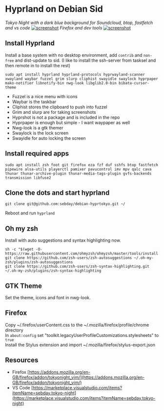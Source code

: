 # Hyprland on Debian Sid

*Tokyo Night with a dark blue background for Soundcloud, btop, fastfetch and vs code*
[![screenshot](https://imghost.lol/screenshots/2024-10-18-014509_hyprshot.png)](https://imghost.lol/screenshots/2024-10-18-014509_hyprshot.png)
*Firefox and dev tools*
[![screenshot](https://imghost.lol/screenshots/2024-10-18-235027_hyprshot.png)](https://imghost.lol/screenshots/2024-10-18-235027_hyprshot.png)

## Install Hyprland
Install a base system with no desktop environment, add `contrib` and `non-free` and dist-update to sid. (I like to install the ssh-server from tasksel and then remote in to install the rest)

`sudo apt install hyprland hyprland-protocols hyprwayland-scanner xwayland waybar fuzzel grim slurp cliphist swayidle swaylock hyprpaper mako-notifier libnotify-bin nwg-look libglib2.0-bin bibata-cursor-theme`

- Fuzzel is a nice menu with icons
- Waybar is the taskbar
- Cliphist stores the clipboard to push into fuzzel
- Grim and slurp are for taking screenshots
- Hyprshot is not a package and is included in the repo
- Hyprpaper is enough but simple - I want waypaper as well
- Nwg-look is a gtk themer
- Swaylock is the lock screen
- Swayidle for auto locking the screen

## Install required apps
`sudo apt install zsh foot git firefox eza fzf duf sshfs btop fastfetch pipewire alsa-utils playerctl pamixer pavucontrol imv mpv qalc cava thunar thunar-archive-plugin thunar-media-tags-plugin gvfs-backends transmission libfuse2`

## Clone the dots and start hyprland
`git clone git@github.com:sebday/debian-hyprtokyo.git ~/`

Reboot and run `hyprland`

## Oh my zsh
Install with auto suggestions and syntax highlighting now.
```
sh -c "$(wget -O- https://raw.githubusercontent.com/ohmyzsh/ohmyzsh/master/tools/install.sh)" 
git clone https://github.com/zsh-users/zsh-autosuggestions ~/.oh-my-zsh/plugins/zsh-autosuggestions
git clone https://github.com/zsh-users/zsh-syntax-highlighting.git ~/.oh-my-zsh/plugins/zsh-syntax-highlighting
```

## GTK Theme
Set the theme, icons and font in nwg-look.

## Firefox
Copy ~/.firefox/userContent.css to the ~/.mozilla/firefox/profile/chrome directory \
In `about:config` set "toolkit.legacyUserProfileCustomizations.stylesheets" to `true` \
Install the Stylus extension and import ~/.mozilla/firefox/stylus-export.json

## Resources
 - Firefox [https://addons.mozilla.org/en-GB/firefox/addon/tokyonight_vim/](https://addons.mozilla.org/en-GB/firefox/addon/tokyonight_vim/)
 - VS Code [https://marketplace.visualstudio.com/items?itemName=sebday.tokyo-night](https://marketplace.visualstudio.com/items?itemName=sebday.tokyo-night)
 
